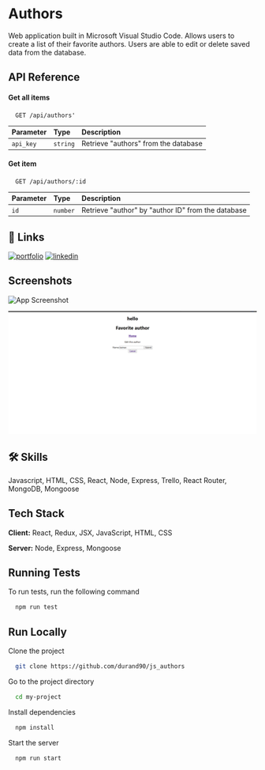 
# Authors

Web application built in Microsoft Visual Studio Code. Allows users to create a list of their favorite authors. Users are able to edit or delete saved data from the database.


## API Reference

#### Get all items

```http
  GET /api/authors'
```

| Parameter | Type     | Description                |
| :-------- | :------- | :------------------------- |
| `api_key` | `string` | Retrieve "authors" from the database |

#### Get item

```http
  GET /api/authors/:id
```

| Parameter | Type     | Description                       |
| :-------- | :------- | :-------------------------------- |
| `id`      | `number` | Retrieve "author" by "author ID" from the database


## 🔗 Links
[![portfolio](https://img.shields.io/badge/my_portfolio-000?style=for-the-badge&logo=ko-fi&logoColor=white)](https://durand90.github.io/)
[![linkedin](https://img.shields.io/badge/linkedin-0A66C2?style=for-the-badge&logo=linkedin&logoColor=white)](https://www.linkedin.com/in/fanfan-durand/)


## Screenshots

![App Screenshot](/js-authors/blob/main/client/Screenshot%202023-07-11%20201801.png)

<img src="/client/Screenshot%202023-07-11%20201801.png">

## 🛠 Skills
Javascript, HTML, CSS, React, Node, Express, Trello, React Router, MongoDB, Mongoose


## Tech Stack

**Client:** React, Redux, JSX, JavaScript, HTML, CSS

**Server:** Node, Express, Mongoose


## Running Tests

To run tests, run the following command

```bash
  npm run test
```


## Run Locally

Clone the project

```bash
  git clone https://github.com/durand90/js_authors
```

Go to the project directory

```bash
  cd my-project
```

Install dependencies

```bash
  npm install
```

Start the server

```bash
  npm run start
```


